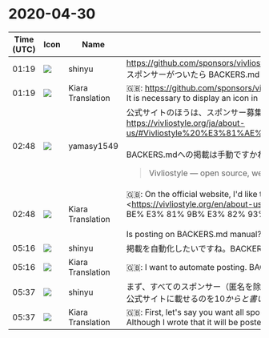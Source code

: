 # 2020-04-30

|Time (UTC)|Icon|Name|Message|
|---|---|---|---|
|01:19|![](https://avatars.slack-edge.com/2018-04-27/354445776386_e258f5ed5ba887b08668_72.jpg)|shinyu|<https://github.com/sponsors/vivliostyle><br>スポンサーがついたら BACKERS.md にアイコンを表示、さらに月$10以上は公式サイトにも表示するというしくみが必要です。|
|01:19|![](https://avatars.slack-edge.com/2019-08-21/732685848020_f3f20736795184660348_72.png)|Kiara Translation|🇬🇧: <https://github.com/sponsors/vivliostyle><br>It is necessary to display an icon in BACKERS.md when sponsored, and to display it on the official website for $ 10 or more per month.|
|02:48|![](https://secure.gravatar.com/avatar/b2dffef7ce30f6f8f399f2a172229711.jpg?s=72&d=https%3A%2F%2Fa.slack-edge.com%2Fdf10d%2Fimg%2Favatars%2Fava_0012-72.png)|yamasy1549|公式サイトのほうは、スポンサー募集のところにアイコンを表示しようと思います。<br><https://vivliostyle.org/ja/about-us/#Vivliostyle%20%E3%81%AE%E3%82%B9%E3%83%9D%E3%83%B3%E3%82%B5%E3%83%BC%E3%81%AB%E3%81%AA%E3%82%8A%E3%81%BE%E3%81%9B%E3%82%93%E3%81%8B><br><br>BACKERS.mdへの掲載は手動ですかね？<br><blockquote>Vivliostyle — open source, web browser based CSS typesetting engine project</blockquote>|
|02:48|![](https://avatars.slack-edge.com/2019-08-21/732685848020_f3f20736795184660348_72.png)|Kiara Translation|🇬🇧: On the official website, I'd like to display an icon in the place of recruitment of sponsors.<br><https://vivliostyle.org/en/about-us/#Vivliostyle%20%E3%81%AE%E3%82%B9%E3%83%9D%E3%83%B3%E3%82%B5% E3% 83% BC% E3% 81% AB% E3% 81% AA% E3% 82% 8A% E3% 81% BE% E3% 81% 9B% E3% 82% 93% E3% 81% 8B><br><br>Is posting on BACKERS.md manual?|
|05:16|![](https://avatars.slack-edge.com/2018-04-27/354445776386_e258f5ed5ba887b08668_72.jpg)|shinyu|掲載を自動化したいですね。BACKERS.mdも公式サイトも。しかし問題は、各スポンサーの金額が、Vivliostyle GitHubのオーナー権限がないと見ることができないことです。よいアイデアありますか？|
|05:16|![](https://avatars.slack-edge.com/2019-08-21/732685848020_f3f20736795184660348_72.png)|Kiara Translation|🇬🇧: I want to automate posting. BACKERS.md and official website. But the problem is that each sponsor's amount of money can't be seen without ownership of Vivliostyle GitHub. Do you have a good idea?|
|05:37|![](https://avatars.slack-edge.com/2018-04-27/354445776386_e258f5ed5ba887b08668_72.jpg)|shinyu|まず、すべてのスポンサー（匿名を除く）のアイコンが、BACKERS.md と公式サイトのSponsor募集のところに自動的に掲載されるようにするのでどうでしょう。<br>公式サイトに載せるのを$10からと書いているけれど、当面$1から全部載せてもよいと思います。|
|05:37|![](https://avatars.slack-edge.com/2019-08-21/732685848020_f3f20736795184660348_72.png)|Kiara Translation|🇬🇧: First, let's say you want all sponsors (except anonymous) icons to be automatically posted to BACKERS.md and the Sponsor recruitment on the official website.<br>Although I wrote that it will be posted on the official website starting from $ 10, I think it is okay to list all from $ 1 for the time being.|
